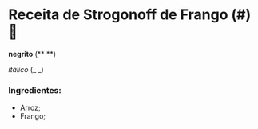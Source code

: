 # Receita de Strogonoff de Frango (#):chicken:

**negrito** (** **)

_itálico_ (_   _)

### Ingredientes:

- Arroz;
- Frango;









